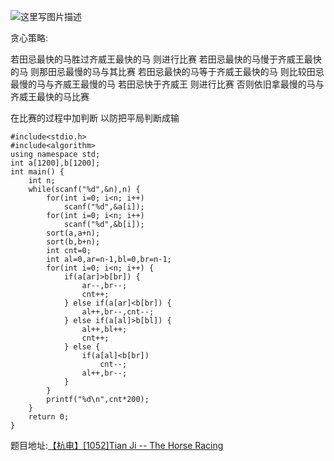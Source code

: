 ![这里写图片描述](http://img.blog.csdn.net/20160723180635851)

贪心策略:

若田忌最快的马胜过齐威王最快的马
则进行比赛
若田忌最快的马慢于齐威王最快的马
则那田忌最慢的马与其比赛
若田忌最快的马等于齐威王最快的马
则比较田忌最慢的马与齐威王最慢的马
若田忌快于齐威王
则进行比赛
否则依旧拿最慢的马与齐威王最快的马比赛

在比赛的过程中加判断
以防把平局判断成输

```
#include<stdio.h>
#include<algorithm>
using namespace std;
int a[1200],b[1200];
int main() {
	int n;
	while(scanf("%d",&n),n) {
		for(int i=0; i<n; i++)
			scanf("%d",&a[i]);
		for(int i=0; i<n; i++)
			scanf("%d",&b[i]);
		sort(a,a+n);
		sort(b,b+n);
		int cnt=0;
		int al=0,ar=n-1,bl=0,br=n-1;
		for(int i=0; i<n; i++) {
			if(a[ar]>b[br]) {
				ar--,br--;
				cnt++;
			} else if(a[ar]<b[br]) {
				al++,br--,cnt--;
			} else if(a[al]>b[bl]) {
				al++,bl++;
				cnt++;
			} else {
				if(a[al]<b[br])
					cnt--;
				al++,br--;
			}
		}
		printf("%d\n",cnt*200);
	}
	return 0;
}

```

题目地址:[【杭电】[1052]Tian Ji -- The Horse Racing](http://acm.hdu.edu.cn/showproblem.php?pid=1052)
